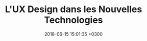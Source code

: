 ---
title: "L'UX Design dans les Nouvelles Technologies"
date:   2018-06-15 15:01:35 +0300
targeturl: "https://www.youtube.com/watch?v=-dDzeEVgeFY"
description: "Vidéo de la conférence faite lors des FLUPA UX Days 2018 à la Cité des Sciences et de l'Industrie de Paris."
tags: [Conférence]
---